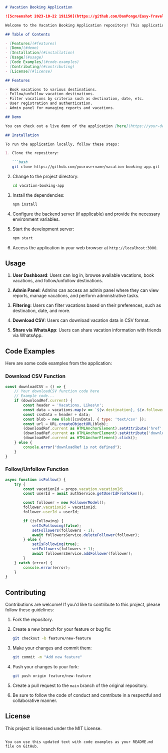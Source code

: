 
```markdown
# Vacation Booking Application

![Screenshot 2023-10-22 191150](https://github.com/DanPongo/Easy-Travel-frontend/assets/106473315/53a8418f-439d-43b8-aeba-d5a065ea5d52)

Welcome to the Vacation Booking Application repository! This application allows users to book vacations, follow their favorite destinations, filter vacations, and includes both user and admin sides. Users can also register on the website to access additional features.

## Table of Contents

- [Features](#features)
- [Demo](#demo)
- [Installation](#installation)
- [Usage](#usage)
- [Code Examples](#code-examples)
- [Contributing](#contributing)
- [License](#license)

## Features

- Book vacations to various destinations.
- Follow/unfollow vacation destinations.
- Filter vacations by criteria such as destination, date, etc.
- User registration and authentication.
- Admin panel for managing reports and vacations.

## Demo

You can check out a live demo of the application [here](https://your-demo-url.com).

## Installation

To run the application locally, follow these steps:

1. Clone the repository:

   ```bash
   git clone https://github.com/yourusername/vacation-booking-app.git
   ```

2. Change to the project directory:

   ```bash
   cd vacation-booking-app
   ```

3. Install the dependencies:

   ```bash
   npm install
   ```

4. Configure the backend server (if applicable) and provide the necessary environment variables.

5. Start the development server:

   ```bash
   npm start
   ```

6. Access the application in your web browser at `http://localhost:3000`.

## Usage

1. **User Dashboard**: Users can log in, browse available vacations, book vacations, and follow/unfollow destinations.

2. **Admin Panel**: Admins can access an admin panel where they can view reports, manage vacations, and perform administrative tasks.

3. **Filtering**: Users can filter vacations based on their preferences, such as destination, date, and more.

4. **Download CSV**: Users can download vacation data in CSV format.

5. **Share via WhatsApp**: Users can share vacation information with friends via WhatsApp.

## Code Examples

Here are some code examples from the application:

### Download CSV Function

```javascript
const downloadCSV = () => {
    // Your downloadCSV function code here
    // Example code...
    if (downloadRef.current) {
        const header = 'Vacations, Likes\n';
        const data = vacations.map(v => `${v.destination}, ${v.followersAmount}`).join('\n');
        const csvData = header + data;
        const blob = new Blob([csvData], { type: 'text/csv' });
        const url = URL.createObjectURL(blob);
        (downloadRef.current as HTMLAnchorElement).setAttribute('href', url);
        (downloadRef.current as HTMLAnchorElement).setAttribute('download', 'vacations.csv');
        (downloadRef.current as HTMLAnchorElement).click();
    } else {
        console.error("downloadRef is not defined");
    }
}
```

### Follow/Unfollow Function

```javascript
async function isFollow() {
    try {
        const vacationId = props.vacation.vacationId;
        const userId = await authService.getUserIdFromToken();

        const follower = new FollowerModel();
        follower.vacationId = vacationId;
        follower.userId = userId;

        if (isFollowing) {
            setIsFollowing(false);
            setFollowers(followers - 1);
            await followersService.deleteFollower(follower);
        } else {
            setIsFollowing(true);
            setFollowers(followers + 1);
            await followersService.addFollower(follower);
        }
    } catch (error) {
        console.error(error);
    }
}
```

## Contributing

Contributions are welcome! If you'd like to contribute to this project, please follow these guidelines:

1. Fork the repository.

2. Create a new branch for your feature or bug fix:

   ```bash
   git checkout -b feature/new-feature
   ```

3. Make your changes and commit them:

   ```bash
   git commit -m "Add new feature"
   ```

4. Push your changes to your fork:

   ```bash
   git push origin feature/new-feature
   ```

5. Create a pull request to the `main` branch of the original repository.

6. Be sure to follow the code of conduct and contribute in a respectful and collaborative manner.

## License

This project is licensed under the MIT License.
```

You can use this updated text with code examples as your README.md file on GitHub.
